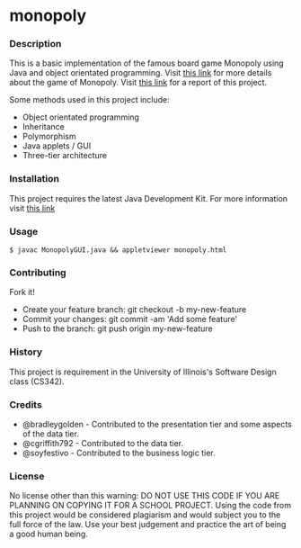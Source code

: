 # monopoly

### Description

This is a basic implementation of the famous board game Monopoly using Java and object orientated programming.
Visit [this link](https://en.wikipedia.org/wiki/Monopoly_(game)) for more details about the game of Monopoly.
Visit [this link](https://docs.google.com/document/d/10uUFH8b2MV3thw5kzbY7Bl5L4EbntNnGyB9MLNnhwO0/edit?usp=sharing)
for a report of this project.

Some methods used in this project include:
* Object orientated programming
* Inheritance
* Polymorphism
* Java applets / GUI
* Three-tier architecture

### Installation

This project requires the latest Java Development Kit. For more information visit
[this link](http://www.oracle.com/technetwork/java/javase/downloads/index.html)

### Usage

`$ javac MonopolyGUI.java && appletviewer monopoly.html`

### Contributing

Fork it!
* Create your feature branch: git checkout -b my-new-feature
* Commit your changes: git commit -am 'Add some feature'
* Push to the branch: git push origin my-new-feature

### History

This project is requirement in the University of Illinois's
Software Design class (CS342).

### Credits

* @bradleygolden - Contributed to the presentation tier and some aspects of the data tier.
* @cgriffith792 - Contributed to the data tier.
* @soyfestivo - Contributed to the business logic tier.

### License

No license other than this warning:
DO NOT USE THIS CODE IF YOU ARE PLANNING ON COPYING IT FOR A 
SCHOOL PROJECT. Using the code from this project would be considered 
plagiarism and would subject you to the full force of the law. Use your
best judgement and practice the art of being a good human being.
